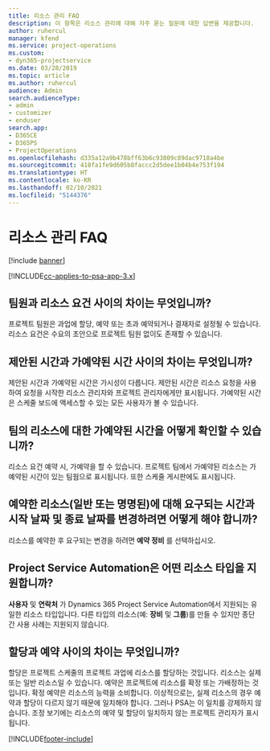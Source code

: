 ```yaml
---
title: 리소스 관리 FAQ
description: 이 항목은 리소스 관리에 대해 자주 묻는 질문에 대한 답변을 제공합니다.
author: ruhercul
manager: kfend
ms.service: project-operations
ms.custom:
- dyn365-projectservice
ms.date: 03/28/2019
ms.topic: article
ms.author: ruhercul
audience: Admin
search.audienceType:
- admin
- customizer
- enduser
search.app:
- D365CE
- D365PS
- ProjectOperations
ms.openlocfilehash: d335a12a9b478bff63b6c93809c89dac9718a4be
ms.sourcegitcommit: 418fa1fe9d605b8faccc2d5dee1b04b4e753f194
ms.translationtype: HT
ms.contentlocale: ko-KR
ms.lasthandoff: 02/10/2021
ms.locfileid: "5144376"
---
```

# <a name="resource-management-faq"></a>리소스 관리 FAQ

[!include [banner](../includes/psa-now-project-operations.md)]

[!INCLUDE[cc-applies-to-psa-app-3.x](../includes/cc-applies-to-psa-app-3x.md)]

## <a name="what-is-the-difference-between-a-team-member-and-a-resource-requirement"></a>팀원과 리소스 요건 사이의 차이는 무엇입니까?

프로젝트 팀원은 과업에 할당, 예약 또는 초과 예약되거나 결재자로 설정될 수 있습니다. 리소스 요건은 수요의 초안으로 프로젝트 팀원 없이도 존재할 수 있습니다. 

## <a name="what-is-the-difference-between-proposed-and-soft-booked-hours"></a>제안된 시간과 가예약된 시간 사이의 차이는 무엇입니까?

제안된 시간과 가예약된 시간은 가시성이 다릅니다. 제안된 시간은 리소스 요청을 사용하여 요청을 시작한 리소스 관리자와 프로젝트 관리자에게만 표시됩니다. 가예약된 시간은 스케줄 보드에 액세스할 수 있는 모든 사용자가 볼 수 있습니다.

## <a name="how-can-i-see-the-soft-booked-hours-for-resources-on-a-team"></a>팀의 리소스에 대한 가예약된 시간을 어떻게 확인할 수 있습니까?

리소스 요건 예약 시, 가예약을 할 수 있습니다. 프로젝트 팀에서 가예약된 리소스는 가예약된 시간이 있는 팀웜으로 표시됩니다. 또한 스케줄 게시판에도 표시됩니다.

## <a name="how-do-i-change-the-required-hours-and-the-start-and-end-dates-for-a-resource-generic-or-named-that-i-booked"></a>예약한 리소스(일반 또는 명명된)에 대해 요구되는 시간과 시작 날짜 및 종료 날짜를 변경하려면 어떻게 해야 합니까?

리소스를 예약한 후 요구되는 변경을 하려면 **예약 정비** 를 선택하십시오.

## <a name="what-resources-types-does-project-service-automation-support"></a>Project Service Automation은 어떤 리소스 타입을 지원합니까?

**사용자** 및 **연락처** 가 Dynamics 365 Project Service Automation에서 지원되는 유일한 리소스 타입입니다. 다른 타입의 리소스(예: **장비** 및 **그룹**)를 만들 수 있지만 종단 간 사용 사례는 지원되지 않습니다.

## <a name="what-is-the-difference-between-an-assignment-and-a-booking"></a>할당과 예약 사이의 차이는 무엇입니까?

할당은 프로젝트 스케줄의 프로젝트 과업에 리소스를 할당하는 것입니다. 리소스는 실제 또는 일반 리소스일 수 있습니다. 예약은 프로젝트에 리소스를 확정 또는 가배정하는 것입니다. 확정 예약은 리소스의 능력을 소비합니다. 이상적으로는, 실제 리소스의 경우 예약과 할당이 다르지 않기 때문에 일치해야 합니다. 그러나 PSA는 이 일치를 강제하지 않습니다. 조정 보기에는 리소스의 예약 및 할당이 일치하지 않는 프로젝트 관리자가 표시됩니다.


[!INCLUDE[footer-include](../includes/footer-banner.md)]